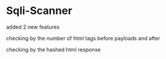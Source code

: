 # Sqli-Scanner

added 2 new features

checking by the number of html tags before payloads and after

checking by the hashed html response
